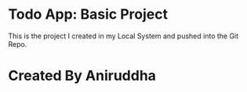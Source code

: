 # Todo App: Basic Project

This is the project I created in my Local System and pushed into the Git Repo.

# Created By Aniruddha

